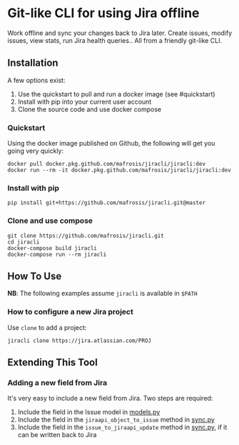Git-like CLI for using Jira offline
=================

Work offline and sync your changes back to Jira later. Create issues, modify issues, view stats,
run Jira health queries.. All from a friendly git-like CLI.


Installation
------------

A few options exist:

  1. Use the quickstart to pull and run a docker image (see #quickstart)
  2. Install with pip into your current user account
  3. Clone the source code and use docker compose

### Quickstart

Using the docker image published on Github, the following will get you going very quickly:

    docker pull docker.pkg.github.com/mafrosis/jiracli/jiracli:dev
    docker run --rm -it docker.pkg.github.com/mafrosis/jiracli/jiracli:dev

### Install with pip

    pip install git+https://github.com/mafrosis/jiracli.git@master

### Clone and use compose

    git clone https://github.com/mafrosis/jiracli.git
    cd jiracli
    docker-compose build jiracli
    docker-compose run --rm jiracli


How To Use
----------

**NB**: The following examples assume `jiracli` is available in `$PATH`

### How to configure a new Jira project

Use `clone` to add a project:

    jiracli clone https://jira.atlassian.com/PROJ


Extending This Tool
-------------------

### Adding a new field from Jira

It's very easy to include a new field from Jira. Two steps are required:

  1. Include the field in the Issue model in [models.py](./jira_cli/models.py)
  2. Include the field in the `jiraapi_object_to_issue` method in [sync.py](./jira_cli/sync.py)
  3. Include the field in the `issue_to_jiraapi_update` method in [sync.py](./jira_cli/sync.py), if
     it can be written back to Jira
